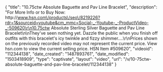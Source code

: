 {
    "title": "10.75ctw Absolute Baguette and Pav Line Bracelet",
    "description": "For More Info or to Buy Now: http:\/\/www.hsn.com\/products\/seo\/8219226?rdr=1&sourceid=youtube&cm_mmc=Social-_-Youtube-_-ProductVideo-_-509620\r\n10.75ctw Absolute Sterling Silver Baguette and Pav Line Bracelet\n\nThey've seen nothing yet. Dazzle the public when you finish off outfits with this bracelet's icy twinkle and fizzy shimmer....\r\nPrices shown on the previously recorded video may not represent the current price.  View hsn.com to view the current selling price. HSN Item #509620",
    "videoid": "112344138",
    "date_created": "1487893761",
    "date_modified": "1503418909",
    "type": "captivate",
    "layout": "video",
    "url": "\/v\/10-75ctw-absolute-baguette-and-pav-line-bracelet\/112344138"
}